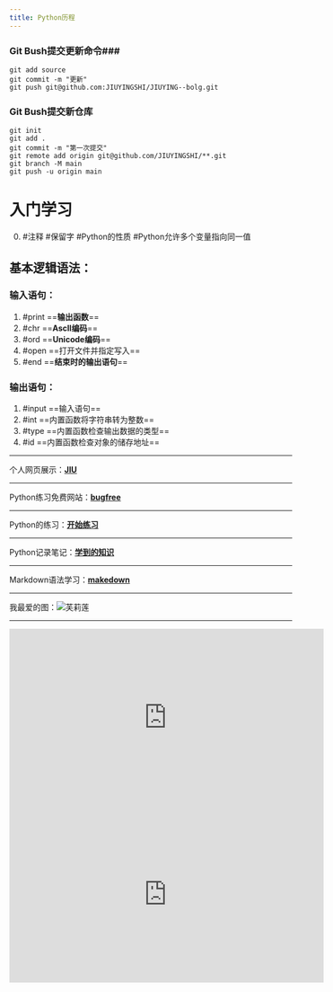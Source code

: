 ```yaml
---
title: Python历程
---
```

### Git Bush提交更新命令###
```Git
git add source
git commit -m "更新"
git push git@github.com:JIUYINGSHI/JIUYING--bolg.git
```
### Git Bush提交新仓库
```Git
git init
git add .
git commit -m "第一次提交"
git remote add origin git@github.com/JIUYINGSHI/**.git
git branch -M main
git push -u origin main
```
# 入门学习
0. #注释 #保留字 #Python的性质 #Python允许多个变量指向同一值
## 基本逻辑语法：

### 输入语句：
1. #print 
	==**输出函数**==
2. #chr
	==**Ascll编码**==
3. #ord
	==**Unicode编码**==  
4. #open 
	==打开文件并指定写入==
5. #end
	==**结束时的输出语句**==
###  输出语句：
1. #input 
	==输入语句==
2. #int 
	==内置函数将字符串转为整数==
3. #type 
	==内置函数检查输出数据的类型==
4. #id 
	==内置函数检查对象的储存地址==
***
个人网页展示：[**JIU**](https:/JIU.rovn.ink "这个套用的是模板，之后一定要自己做一个")
***
Python练习免费网站：[**bugfree**](https:/bugfree.cc)
***
Python的练习：[**开始练习**](Python练习.py)
***
Python记录笔记：[**学到的知识**](Python记录笔记)
***
Markdown语法学习：[**makedown**](https://markdown.com.cn/basic-syntax/ "忘记怎么用就来看看吧")
***
我最爱的图：![**芙莉莲**](https://s2.loli.net/2024/03/22/5Htxku4WoQgXRBN.jpg)
***

<iframe width="560" height="315" src="https://www.youtube.com/embed/4xnsmyI5KMQ?si=FqWZNrFOwTAZiZDi" title="YouTube video player" frameborder="0" allow="accelerometer; autoplay; clipboard-write; encrypted-media; gyroscope; picture-in-picture; web-share" referrerpolicy="strict-origin-when-cross-origin" allowfullscreen></iframe>

<iframe width= 560px height= 315px src="https://player.bilibili.com/player.html?aid=712020469&bvid=BV1wD4y1o7AS&cid=1298431480&p=15&&autoplay=0&high_quality=1&danmaku=0" scrolling="no" border="0" frameborder="no" framespacing="0" allowfullscreen="true"> </iframe>